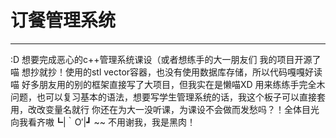 # 订餐管理系统

 - - -
:D 想要完成恶心的c++管理系统课设（或者想练手的大一朋友们
我的项目开源了喵
想抄就抄！使用的stl vector容器，也没有使用数据库存储，所以代码嘎嘎好读喵
好多朋友用的别的框架直接写了大项目，但我实在是懒喵XD
用来练练手完全木问题，也可以复习基本的语法，想要写学生管理系统的话，我这个板子可以直接套用，改改变量名就行
你还在为大一没听课，为课设不会做而发愁吗？！全体目光向我看齐嗷┗|｀O′|┛ ~~
不用谢我，我是黑肉！
